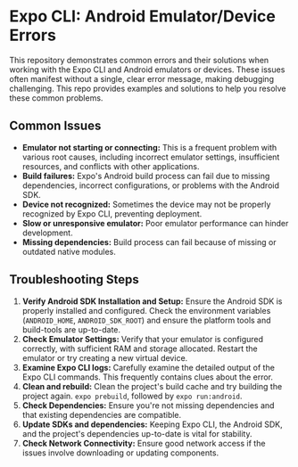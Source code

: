 # Expo CLI: Android Emulator/Device Errors

This repository demonstrates common errors and their solutions when working with the Expo CLI and Android emulators or devices.  These issues often manifest without a single, clear error message, making debugging challenging.  This repo provides examples and solutions to help you resolve these common problems. 

## Common Issues

* **Emulator not starting or connecting:** This is a frequent problem with various root causes, including incorrect emulator settings, insufficient resources, and conflicts with other applications.
* **Build failures:** Expo's Android build process can fail due to missing dependencies, incorrect configurations, or problems with the Android SDK.
* **Device not recognized:**  Sometimes the device may not be properly recognized by Expo CLI, preventing deployment.
* **Slow or unresponsive emulator:** Poor emulator performance can hinder development. 
* **Missing dependencies:** Build process can fail because of missing or outdated native modules.

## Troubleshooting Steps

1. **Verify Android SDK Installation and Setup:** Ensure the Android SDK is properly installed and configured. Check the environment variables (`ANDROID_HOME`, `ANDROID_SDK_ROOT`) and ensure the platform tools and build-tools are up-to-date. 
2. **Check Emulator Settings:** Verify that your emulator is configured correctly, with sufficient RAM and storage allocated. Restart the emulator or try creating a new virtual device.
3. **Examine Expo CLI logs:** Carefully examine the detailed output of the Expo CLI commands. This frequently contains clues about the error.
4. **Clean and rebuild:** Clean the project's build cache and try building the project again. `expo prebuild`, followed by `expo run:android`.
5. **Check Dependencies:** Ensure you're not missing dependencies and that existing dependencies are compatible.
6. **Update SDKs and dependencies:** Keeping Expo CLI, the Android SDK, and the project's dependencies up-to-date is vital for stability.
7. **Check Network Connectivity:**  Ensure good network access if the issues involve downloading or updating components.